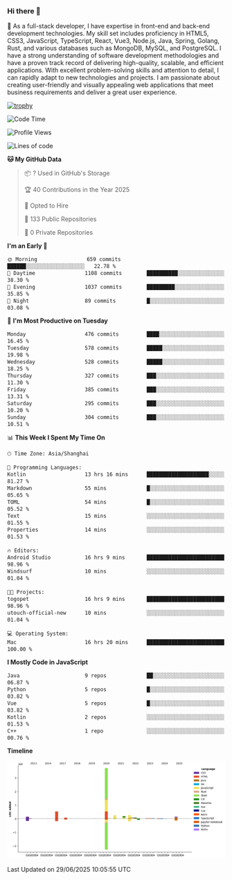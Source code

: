 ### Hi there 👋

🌱 As a full-stack developer, I have expertise in front-end and back-end development technologies. My skill set includes proficiency in HTML5, CSS3, JavaScript, TypeScript, React, Vue3, Node.js, Java, Spring, Golang, Rust, and various databases such as MongoDB, MySQL, and PostgreSQL. I have a strong understanding of software development methodologies and have a proven track record of delivering high-quality, scalable, and efficient applications. With excellent problem-solving skills and attention to detail, I can rapidly adapt to new technologies and projects. I am passionate about creating user-friendly and visually appealing web applications that meet business requirements and deliver a great user experience.

[![trophy](https://github-profile-trophy.vercel.app/?username=elton&rank=SECRET,SSS,SS,S,AAA,AA,A&theme=onedark&no-frame=true&margin-w=10)](https://github.com/ryo-ma/github-profile-trophy)

<!--START_SECTION:waka-->
![Code Time](http://img.shields.io/badge/Code%20Time-1%2C770%20hrs%2017%20mins-blue)

![Profile Views](http://img.shields.io/badge/Profile%20Views-0-blue)

![Lines of code](https://img.shields.io/badge/From%20Hello%20World%20I%27ve%20Written-5.8%20million%20lines%20of%20code-blue)

**🐱 My GitHub Data** 

> 📦 ? Used in GitHub's Storage 
 > 
> 🏆 40 Contributions in the Year 2025
 > 
> 💼 Opted to Hire
 > 
> 📜 133 Public Repositories 
 > 
> 🔑 0 Private Repositories 
 > 
**I'm an Early 🐤** 

```text
🌞 Morning                659 commits         ██████░░░░░░░░░░░░░░░░░░░   22.78 % 
🌆 Daytime                1108 commits        ██████████░░░░░░░░░░░░░░░   38.30 % 
🌃 Evening                1037 commits        █████████░░░░░░░░░░░░░░░░   35.85 % 
🌙 Night                  89 commits          █░░░░░░░░░░░░░░░░░░░░░░░░   03.08 % 
```
📅 **I'm Most Productive on Tuesday** 

```text
Monday                   476 commits         ████░░░░░░░░░░░░░░░░░░░░░   16.45 % 
Tuesday                  578 commits         █████░░░░░░░░░░░░░░░░░░░░   19.98 % 
Wednesday                528 commits         █████░░░░░░░░░░░░░░░░░░░░   18.25 % 
Thursday                 327 commits         ███░░░░░░░░░░░░░░░░░░░░░░   11.30 % 
Friday                   385 commits         ███░░░░░░░░░░░░░░░░░░░░░░   13.31 % 
Saturday                 295 commits         ███░░░░░░░░░░░░░░░░░░░░░░   10.20 % 
Sunday                   304 commits         ███░░░░░░░░░░░░░░░░░░░░░░   10.51 % 
```


📊 **This Week I Spent My Time On** 

```text
🕑︎ Time Zone: Asia/Shanghai

💬 Programming Languages: 
Kotlin                   13 hrs 16 mins      ████████████████████░░░░░   81.27 % 
Markdown                 55 mins             █░░░░░░░░░░░░░░░░░░░░░░░░   05.65 % 
TOML                     54 mins             █░░░░░░░░░░░░░░░░░░░░░░░░   05.52 % 
Text                     15 mins             ░░░░░░░░░░░░░░░░░░░░░░░░░   01.55 % 
Properties               14 mins             ░░░░░░░░░░░░░░░░░░░░░░░░░   01.53 % 

🔥 Editors: 
Android Studio           16 hrs 9 mins       █████████████████████████   98.96 % 
Windsurf                 10 mins             ░░░░░░░░░░░░░░░░░░░░░░░░░   01.04 % 

🐱‍💻 Projects: 
togopet                  16 hrs 9 mins       █████████████████████████   98.96 % 
utouch-official-new      10 mins             ░░░░░░░░░░░░░░░░░░░░░░░░░   01.04 % 

💻 Operating System: 
Mac                      16 hrs 20 mins      █████████████████████████   100.00 % 
```

**I Mostly Code in JavaScript** 

```text
Java                     9 repos             ██░░░░░░░░░░░░░░░░░░░░░░░   06.87 % 
Python                   5 repos             █░░░░░░░░░░░░░░░░░░░░░░░░   03.82 % 
Vue                      5 repos             █░░░░░░░░░░░░░░░░░░░░░░░░   03.82 % 
Kotlin                   2 repos             ░░░░░░░░░░░░░░░░░░░░░░░░░   01.53 % 
C++                      1 repo              ░░░░░░░░░░░░░░░░░░░░░░░░░   00.76 % 
```



**Timeline**

![Lines of Code chart](https://raw.githubusercontent.com/elton/elton/main/assets/bar_graph.png)


 Last Updated on 29/06/2025 10:05:55 UTC
<!--END_SECTION:waka-->

<!--
**elton/elton** is a ✨ _special_ ✨ repository because its `README.md` (this file) appears on your GitHub profile.

Here are some ideas to get you started:

- 🔭 I’m currently working on ...
- 🌱 I’m currently learning ...
- 👯 I’m looking to collaborate on ...
- 🤔 I’m looking for help with ...
- 💬 Ask me about ...
- 📫 How to reach me: ...
- 😄 Pronouns: ...
- ⚡ Fun fact: ...
-->
